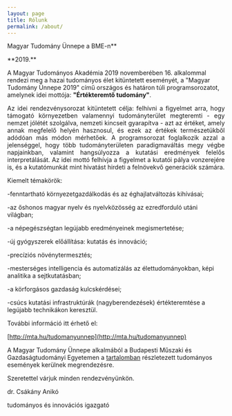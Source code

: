 ```yaml
---
layout: page
title: Rólunk
permalink: /about/
---
```


<p style="text-align: justify">Magyar Tudomány Ünnepe a BME-n**</p>

<p style="text-align: justify">**2019.**</p>

A Magyar Tudományos Akadémia 2019 novemberében 16. alkalommal rendezi meg a
hazai tudományos élet kitüntetett eseményét, a "Magyar Tudomány Ünnepe 2019"
című országos és határon túli programsorozatot, amelynek idei mottója:
**"Értékteremtő tudomány"**.

<p style="text-align: justify">Az idei rendezvénysorozat kitüntetett célja: felhívni a figyelmet arra, hogy
támogató környezetben valamennyi tudományterület megteremti - egy nemzet
jólétét szolgálva, nemzeti kincseit gyarapítva - azt az értéket, amely annak
megfelelő helyén hasznosul, és ezek az értékek természetükből adódóan más
módon mérhetőek. A programsorozat foglalkozik azzal a jelenséggel, hogy több
tudományterületen paradigmaváltás megy végbe napjainkban, valamint
hangsúlyozza a kutatási eredmények felelős interpretálását. Az idei mottó
felhívja a figyelmet a kutatói pálya vonzerejére is, és a kutatómunkát mint
hivatást hirdeti a felnövekvő generációk számára.</p>

Kiemelt témakörök:

-fenntartható környezetgazdálkodás és az éghajlatváltozás kihívásai;

-az őshonos magyar nyelv és nyelvközösség az ezredforduló utáni világban;

-a népegészségtan legújabb eredményeinek megismertetése;

-új gyógyszerek előállítása: kutatás és innováció;

-precíziós növénytermesztés;

-mesterséges intelligencia és automatizálás az élettudományokban, képi
 analitika a sejtkutatásban;

-a körforgásos gazdaság kulcskérdései;

-csúcs kutatási infrastruktúrák (nagyberendezések) értékteremtése a legújabb
 technikákon keresztül.

További információ itt érhető el:

[http://mta.hu/tudomanyunnep](http://mta.hu/tudomanyunnep)

A Magyar Tudomány Ünnepe alkalmából a Budapesti Műszaki és Gazdaságtudományi
Egyetemen a [tartalomban](https://tudprog.bme.hu) részletezett tudományos események kerülnek
megrendezésre.

Szeretettel várjuk minden rendezvényünkön.

dr. Csákány Anikó

tudományos és innovációs igazgató


